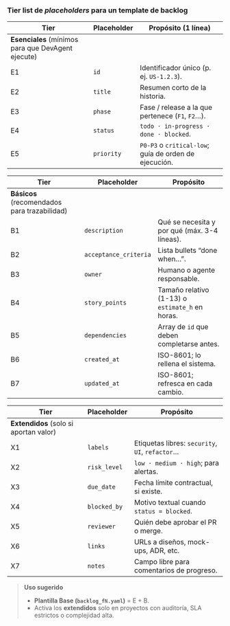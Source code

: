 ### Tier list de *placeholders* para un **template de backlog**

| Tier                                               | Placeholder | Propósito (1 línea)                                   |
| -------------------------------------------------- | ----------- | ----------------------------------------------------- |
| **Esenciales** (mínimos para que DevAgent ejecute) |             |                                                       |
| E1                                                 | `id`        | Identificador único (p. ej. `US-1.2.3`).              |
| E2                                                 | `title`     | Resumen corto de la historia.                         |
| E3                                                 | `phase`     | Fase / release a la que pertenece (`F1`, `F2`…).      |
| E4                                                 | `status`    | `todo · in-progress · done · blocked`.                |
| E5                                                 | `priority`  | `P0-P3` o `critical-low`; guía de orden de ejecución. |

| Tier                                         | Placeholder           | Propósito                                       |
| -------------------------------------------- | --------------------- | ----------------------------------------------- |
| **Básicos** (recomendados para trazabilidad) |                       |                                                 |
| B1                                           | `description`         | Qué se necesita y por qué (máx. 3-4 líneas).    |
| B2                                           | `acceptance_criteria` | Lista bullets “done when…”.                     |
| B3                                           | `owner`               | Humano o agente responsable.                    |
| B4                                           | `story_points`        | Tamaño relativo (1-13) o `estimate_h` en horas. |
| B5                                           | `dependencies`        | Array de `id` que deben completarse antes.      |
| B6                                           | `created_at`          | ISO-8601; lo rellena el sistema.                |
| B7                                           | `updated_at`          | ISO-8601; refresca en cada cambio.              |

| Tier                                   | Placeholder  | Propósito                                       |
| -------------------------------------- | ------------ | ----------------------------------------------- |
| **Extendidos** (solo si aportan valor) |              |                                                 |
| X1                                     | `labels`     | Etiquetas libres: `security`, `UI`, `refactor`… |
| X2                                     | `risk_level` | `low · medium · high`; para alertas.            |
| X3                                     | `due_date`   | Fecha límite contractual, si existe.            |
| X4                                     | `blocked_by` | Motivo textual cuando `status = blocked`.       |
| X5                                     | `reviewer`   | Quién debe aprobar el PR o merge.               |
| X6                                     | `links`      | URLs a diseños, mock-ups, ADR, etc.             |
| X7                                     | `notes`      | Campo libre para comentarios de progreso.       |

> **Uso sugerido**
>
> * **Plantilla Base (`backlog_fN.yaml`)** = E + B.
> * Activa los **extendidos** solo en proyectos con auditoría, SLA estrictos o complejidad alta.
